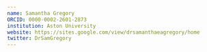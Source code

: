 ```yaml
---
name: Samantha Gregory
ORCID: 0000-0002-2601-2873
institution: Aston University
website: https://sites.google.com/view/drsamanthaeagregory/home
twitter: DrSamGregory
---
```

